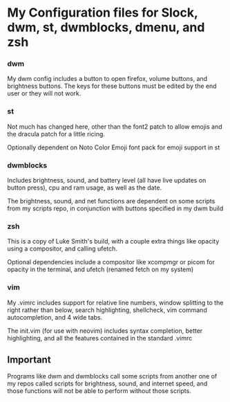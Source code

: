 # My Configuration files for Slock, dwm, st, dwmblocks, dmenu, and zsh

### dwm

My dwm config includes a button to open firefox, volume buttons, and brightness buttons. The keys for these buttons must be edited by the end user or they will not work.

### st

Not much has changed here, other than the font2 patch to allow emojis and the dracula patch for a little ricing.

Optionally dependent on Noto Color Emoji font pack for emoji support in st

### dwmblocks

Includes brightness, sound, and battery level (all have live updates on button press), cpu and ram usage, as well as the date.

The brightness, sound, and net functions are dependent on some scripts from my scripts repo, in conjunction with buttons specified in my dwm build

### zsh

This is a copy of Luke Smith's build, with a couple extra things like opacity using a compositor, and calling ufetch.

Optional dependencies include a compositor like xcompmgr or picom for opacity in the terminal, and ufetch (renamed fetch on my system)

### vim

My .vimrc includes support for relative line numbers, window splitting to the right rather than below, search highlighting, shellcheck, vim command autocompletion, and 4 wide tabs.

The init.vim (for use with neovim) includes syntax completion, better highlighting, and all the features contained in the standard .vimrc

## Important

Programs like dwm and dwmblocks call some scripts from another one of my repos called scripts for brightness, sound, and internet speed, and those functions will not be able to perform without those scripts.
